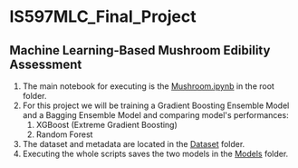 # IS597MLC_Final_Project

## Machine Learning-Based Mushroom Edibility Assessment

1. The main notebook for executing is the [Mushroom.ipynb](Mushroom.ipynb) in the root folder.
2. For this project we will be training a Gradient Boosting Ensemble Model and a Bagging Ensemble Model and comparing model's performances:
   1. XGBoost (Extreme Gradient Boosting)
   2. Random Forest
3. The dataset and metadata are located in the [Dataset](Dataset) folder.
4. Executing the whole scripts saves the two models in the [Models](Models) folder.